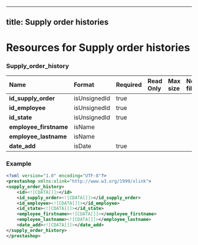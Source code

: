 
---
title: Supply order histories
---

# Resources for Supply order histories


### Supply_order_history

|          Name          |    Format    | Required | Read Only | Max size | Not filterable | Description |
| :--------------------- | :----------- | :------- | :-------- | :------- | :------------- | :---------- |
| **id_supply_order**    | isUnsignedId | true     |           |          |                |             |
| **id_employee**        | isUnsignedId | true     |           |          |                |             |
| **id_state**           | isUnsignedId | true     |           |          |                |             |
| **employee_firstname** | isName       |          |           |          |                |             |
| **employee_lastname**  | isName       |          |           |          |                |             |
| **date_add**           | isDate       | true     |           |          |                |             |


### Example

```xml
<?xml version="1.0" encoding="UTF-8"?>
<prestashop xmlns:xlink="http://www.w3.org/1999/xlink">
<supply_order_history>
	<id><![CDATA[]]></id>
	<id_supply_order><![CDATA[]]></id_supply_order>
	<id_employee><![CDATA[]]></id_employee>
	<id_state><![CDATA[]]></id_state>
	<employee_firstname><![CDATA[]]></employee_firstname>
	<employee_lastname><![CDATA[]]></employee_lastname>
	<date_add><![CDATA[]]></date_add>
</supply_order_history>
</prestashop>

```

